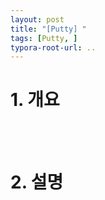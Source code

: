 ```yaml
---
layout: post
title: "[Putty] "
tags: [Putty, ]
typora-root-url: ..
---
```


# 1. 개요

<br><br>
# 2. 설명

<br>
